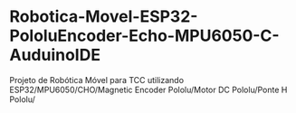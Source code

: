 # Robotica-Movel-ESP32-PololuEncoder-Echo-MPU6050-C-AuduinoIDE
Projeto de Robótica Móvel para TCC utilizando ESP32/MPU6050/CHO/Magnetic Encoder Pololu/Motor DC Pololu/Ponte H Pololu/
